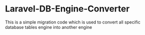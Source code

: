 # Laravel-DB-Engine-Converter
This is a simple migration code which is used to convert all specific database tables engine into another engine
